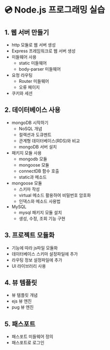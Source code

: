 # 💿 Node.js 프로그래밍 실습

## 1. 웹 서버 만들기
- http 모듈로 웹 서버 생성
- Express 프레임워크로 웹 서버 생성
- 미들웨어 사용
  - static 미들웨어
  - body-parser 미들웨어
- 요청 라우팅
  - Router 미들웨어
  - 오류 페이지
- 쿠키와 세션

## 2. 데이터베이스 사용
- mongoDB 시작하기
  - NoSQL 개념
  - 컬렉션과 도큐멘트
  - 관계형 데이터베이스(RDS)와 비교
  - mongoDB 서버 설치
- 패키지 모듈 사용
  - mongodb 모듈
  - mongoose 모듈
  - connectDB 함수 호출
  - static과 메소드
- mongoose 모듈
  - 스키마 작성
  - virtual 메소드 활용하여 비밀번호 암호화
  - 인덱스와 메소드 사용법
- MySQL
  - mysql 패키지 모듈 설치
  - 생성, 수정, 조회 기능 구현

## 3. 프로젝트 모듈화
- 기능에 따라 js파일 모듈화
- 데이터베이스 스키마 설정파일에 추가
- 라우팅 정보 설정파일에 추가
- UI 라이브러리 사용

## 4. 뷰 템플릿
- 뷰 템플릿 개념
- ejs 뷰 엔진
- pug 뷰 엔진

## 5. 패스포트
- 패스포트 미들웨어 정의
- 패스포트로 로그인
